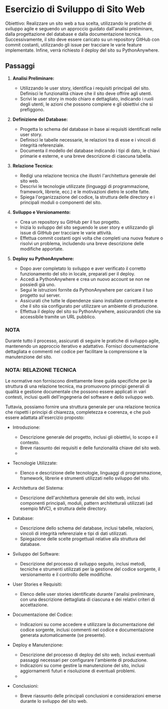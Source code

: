 # Esercizio di Sviluppo di Sito Web

Obiettivo:
Realizzare un sito web a tua scelta, utilizzando le pratiche di sviluppo agile e seguendo un approccio guidato dall'analisi preliminare, dalla progettazione del database e dalla documentazione tecnica. Successivamente, il sito deve essere caricato su un repository GitHub con commit costanti, utilizzando gli issue per tracciare le varie feature implementate. Infine, verrà richiesto il deploy del sito su PythonAnywhere.

## Passaggi

1. **Analisi Preliminare:**
   - Utilizzando le user story, identifica i requisiti principali del sito. Definisci le funzionalità chiave che il sito deve offrire agli utenti.
   - Scrivi le user story in modo chiaro e dettagliato, indicando i ruoli degli utenti, le azioni che possono compiere e gli obiettivi che si prefiggono.

2. **Definizione del Database:**
   - Progetta lo schema del database in base ai requisiti identificati nelle user story.
   - Definisci le tabelle necessarie, le relazioni tra di esse e i vincoli di integrità referenziale.
   - Documenta il modello del database indicando i tipi di dato, le chiavi primarie e esterne, e una breve descrizione di ciascuna tabella.

3. **Relazione Tecnica:**
   - Redigi una relazione tecnica che illustri l'architettura generale del sito web.
   - Descrivi le tecnologie utilizzate (linguaggi di programmazione, framework, librerie, ecc.) e le motivazioni dietro le scelte fatte.
   - Spiega l'organizzazione del codice, la struttura delle directory e i principali moduli o componenti del sito.

4. **Sviluppo e Versionamento:**
   - Crea un repository su GitHub per il tuo progetto.
   - Inizia lo sviluppo del sito seguendo le user story e utilizzando gli issue di GitHub per tracciare le varie attività.
   - Effettua commit costanti ogni volta che completi una nuova feature o risolvi un problema, includendo una breve descrizione delle modifiche apportate.

5. **Deploy su PythonAnywhere:**
   - Dopo aver completato lo sviluppo e aver verificato il corretto funzionamento del sito in locale, preparati per il deploy.
   - Accedi a PythonAnywhere e crea un nuovo account se non ne possiedi già uno.
   - Segui le istruzioni fornite da PythonAnywhere per caricare il tuo progetto sul server.
   - Assicurati che tutte le dipendenze siano installate correttamente e che il sito sia configurato per utilizzare un ambiente di produzione.
   - Effettua il deploy del sito su PythonAnywhere, assicurandoti che sia accessibile tramite un URL pubblico.

### NOTA

Durante tutto il processo, assicurati di seguire le pratiche di sviluppo agile, mantenendo un approccio iterativo e adattativo. Fornisci documentazione dettagliata e commenti nel codice per facilitare la comprensione e la manutenzione del sito.

### NOTA: RELAZIONE TECNICA

Le normative non forniscono direttamente linee guida specifiche per la struttura di una relazione tecnica, ma promuovono principi generali di qualità e gestione documentale che possono essere applicati in vari contesti, inclusi quelli dell'ingegneria del software e dello sviluppo web.

Tuttavia, possiamo fornire una struttura generale per una relazione tecnica che rispetti i principi di chiarezza, completezza e coerenza, e che può essere adattata all'esercizio proposto:

- Introduzione:

  - Descrizione generale del progetto, inclusi gli obiettivi, lo scopo e il contesto.
  - Breve riassunto dei requisiti e delle funzionalità chiave del sito web.
  - 
- Tecnologie Utilizzate:

  - Elenco e descrizione delle tecnologie, linguaggi di programmazione, framework, librerie e strumenti utilizzati nello sviluppo del sito.

- Architettura del Sistema:

  - Descrizione dell'architettura generale del sito web, inclusi componenti principali, moduli, pattern architetturali utilizzati (ad esempio MVC), e struttura delle directory.
- Database:

  - Descrizione dello schema del database, inclusi tabelle, relazioni, vincoli di integrità referenziale e tipi di dati utilizzati.
  - Spiegazione delle scelte progettuali relative alla struttura del database.

- Sviluppo del Software:

  - Descrizione del processo di sviluppo seguito, inclusi metodi, tecniche e strumenti utilizzati per la gestione del codice sorgente, il versionamento e il controllo delle modifiche.

- User Stories e Requisiti:

  - Elenco delle user stories identificate durante l'analisi preliminare, con una descrizione dettagliata di ciascuna e dei relativi criteri di accettazione.

- Documentazione del Codice:

  - Indicazioni su come accedere e utilizzare la documentazione del codice sorgente, inclusi commenti nel codice e documentazione generata automaticamente (se presente).

- Deploy e Manutenzione:

  - Descrizione del processo di deploy del sito web, inclusi eventuali passaggi necessari per configurare l'ambiente di produzione.
  - Indicazioni su come gestire la manutenzione del sito, inclusi aggiornamenti futuri e risoluzione di eventuali problemi.
  - 
- Conclusioni:

  - Breve riassunto delle principali conclusioni e considerazioni emerse durante lo sviluppo del sito web.


